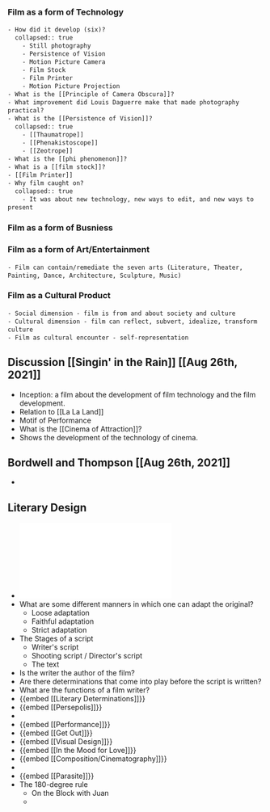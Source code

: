 ### Film as a form of Technology
	- How did it develop (six)?
	  collapsed:: true
		- Still photography
		- Persistence of Vision
		- Motion Picture Camera
		- Film Stock
		- Film Printer
		- Motion Picture Projection
	- What is the [[Principle of Camera Obscura]]?
	- What improvement did Louis Daguerre make that made photography practical?
	- What is the [[Persistence of Vision]]?
	  collapsed:: true
		- [[Thaumatrope]]
		- [[Phenakistoscope]]
		- [[Zeotrope]]
	- What is the [[phi phenomenon]]?
	- What is a [[film stock]]?
	- [[Film Printer]]
	- Why film caught on?
	  collapsed:: true
		- It was about new technology, new ways to edit, and new ways to present
### Film as a form of Busniess
### Film as a form of Art/Entertainment
	- Film can contain/remediate the seven arts (Literature, Theater, Painting, Dance, Architecture, Sculpture, Music)
### Film as a Cultural Product
	- Social dimension - film is from and about society and culture
	- Cultural dimension - film can reflect, subvert, idealize, transform culture
	- Film as cultural encounter - self-representation
## Discussion [[Singin' in the Rain]] [[Aug 26th, 2021]]
- Inception:  a film about the development of film technology and the film development.
- Relation to [[La La Land]]
- Motif of Performance
- What is the [[Cinema of Attraction]]?
- Shows the development of the technology of cinema.
## Bordwell and Thompson [[Aug 26th, 2021]]
-
## Literary Design
- ![Week 2 - Literary Design.pdf](../assets/Week_2_-_Literary_Design_1631143453232_0.pdf)
- What are some different manners in which one can adapt the original?
	- Loose adaptation
	- Faithful adaptation
	- Strict adaptation
- The Stages of a script
	- Writer's script
	- Shooting script / Director's script
	- The text
- Is the writer the author of the film?
- Are there determinations that come into play before the script is written?
- What are the functions of a film writer?
- {{embed [[Literary Determinations]]}}
- {{embed [[Persepolis]]}}
-
- {{embed [[Performance]]}}
- {{embed [[Get Out]]}}
- {{embed [[Visual Design]]}}
- {{embed [[In the Mood for Love]]}}
- {{embed [[Composition/Cinematography]]}}
-
- {{embed [[Parasite]]}}
- The 180-degree rule
	- On the Block with Juan
	-